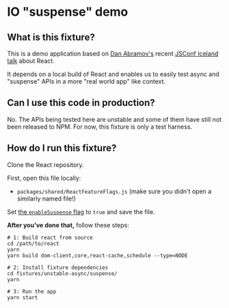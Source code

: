 # IO "suspense" demo

## What is this fixture?

This is a demo application based on [Dan Abramov's](https://github.com/gaearon) recent [JSConf Iceland talk](https://reactjs.org/blog/2018/03/01/sneak-peek-beyond-react-16.html) about React.

It depends on a local build of React and enables us to easily test async and "suspense" APIs in a more "real world app" like context.

## Can I use this code in production?

No. The APIs being tested here are unstable and some of them have still not been released to NPM. For now, this fixture is only a test harness.

## How do I run this fixture?

Clone the React repository.

First, open this file locally:

* `packages/shared/ReactFeatureFlags.js` (make sure you didn't open a similarly named file!)

Set [the `enableSuspense` flag](https://github.com/facebook/react/blob/d79238f1eeb6634ba7a3df23c3b2709b56cbb8b2/packages/shared/ReactFeatureFlags.js#L19) to `true` and save the file.

**After you've done that,** follow these steps:

```shell
# 1: Build react from source
cd /path/to/react
yarn
yarn build dom-client,core,react-cache,schedule --type=NODE

# 2: Install fixture dependencies
cd fixtures/unstable-async/suspense/
yarn

# 3: Run the app
yarn start
```
